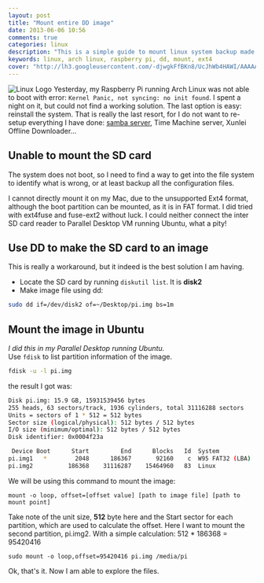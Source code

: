 ```yaml
---
layout: post
title: "Mount entire DD image"
date: 2013-06-06 10:56
comments: true
categories: linux
description: "This is a simple guide to mount linux system backup made using dd."
keywords: linux, arch linux, raspberry pi, dd, mount, ext4
cover: "http://lh3.googleusercontent.com/-djwgkFfBKn8/UcJhWb4HAWI/AAAAAAAABXk/ymN8GQccjlk/s800/Linux-OS-images.jpg"
---
```

![Linux Logo](http://lh3.googleusercontent.com/-djwgkFfBKn8/UcJhWb4HAWI/AAAAAAAABXk/ymN8GQccjlk/s800/Linux-OS-images.jpg) Yesterday, my Raspberry Pi running Arch Linux was not able to boot with error: `Kernel Panic, not syncing: no init found`. I spent a night on it, but could not find a working solution. The last option is easy: reinstall the system. That is really the last resort, for I do not want to re-setup everything I have done: [samba server](/2013/03/life-of-pi-samba-server.html), Time Machine server, Xunlei Offline Downloader...  
## Unable to mount the SD card

The system does not boot, so I need to find a way to get into the file system to identify what is wrong, or at least backup all the configuration files.
<!--more-->
I cannot directly mount it on my Mac, due to the unsupported Ext4 format, although the boot partition can be mounted, as it is in FAT format. I did tried with ext4fuse and fuse-ext2 without luck.
I could neither connect the inter SD card reader to Parallel Desktop VM running Ubuntu, what a pity!
## Use DD to make the SD card to an image
This is really a workaround, but it indeed is the best solution I am having.  
*	Locate the SD card by running `diskutil list`. It is __disk2__  
*	Make image file using dd:
```sh
sudo dd if=/dev/disk2 of=~/Desktop/pi.img bs=1m
```

## Mount the image in Ubuntu
_I did this in my Parallel Desktop running Ubuntu._  
Use `fdisk` to list partition information of the image.	
```sh
fdisk -u -l pi.img
```
the result I got was:    
```sh 
Disk pi.img: 15.9 GB, 15931539456 bytes
255 heads, 63 sectors/track, 1936 cylinders, total 31116288 sectors
Units = sectors of 1 * 512 = 512 bytes
Sector size (logical/physical): 512 bytes / 512 bytes
I/O size (minimum/optimal): 512 bytes / 512 bytes
Disk identifier: 0x0004f23a

 Device Boot      Start         End      Blocks   Id  System
pi.img1   *        2048      186367       92160    c  W95 FAT32 (LBA)
pi.img2          186368    31116287    15464960   83  Linux
```
We will be using this command to mount the image:
```
mount -o loop, offset=[offset value] [path to image file] [path to mount point]
```
Take note of the unit size, __512__ byte here and the Start sector for each partition, which are used to calculate the offset.
Here I want to mount the second partition, pi.img2. With a simple calculation: 512 * 186368 = 95420416
```
sudo mount -o loop,offset=95420416 pi.img /media/pi
```
Ok, that's it. Now I am able to explore the files.